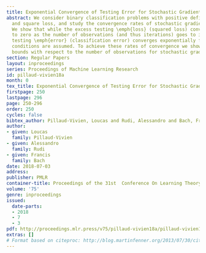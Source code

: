 ```yaml
---
title: Exponential Convergence of Testing Error for Stochastic Gradient Methods
abstract: We consider binary classification problems with positive definite kernels
  and square loss, and study the convergence rates of stochastic gradient methods.
  We show that while the excess testing \emph{loss} (squared loss) converges slowly
  to zero as the number of observations (and thus iterations) goes to infinity, the
  testing \emph{error} (classification error) converges exponentially fast if low-noise
  conditions are assumed. To achieve these rates of convergence we show sharper high-probability
  bounds with respect to the number of observations for stochastic gradient descent.
section: Regular Papers
layout: inproceedings
series: Proceedings of Machine Learning Research
id: pillaud-vivien18a
month: 0
tex_title: Exponential Convergence of Testing Error for Stochastic Gradient Methods
firstpage: 250
lastpage: 296
page: 250-296
order: 250
cycles: false
bibtex_author: Pillaud-Vivien, Loucas and Rudi, Alessandro and Bach, Francis
author:
- given: Loucas
  family: Pillaud-Vivien
- given: Alessandro
  family: Rudi
- given: Francis
  family: Bach
date: 2018-07-03
address: 
publisher: PMLR
container-title: Proceedings of the 31st  Conference On Learning Theory
volume: '75'
genre: inproceedings
issued:
  date-parts:
  - 2018
  - 7
  - 3
pdf: http://proceedings.mlr.press/v75/pillaud-vivien18a/pillaud-vivien18a.pdf
extras: []
# Format based on citeproc: http://blog.martinfenner.org/2013/07/30/citeproc-yaml-for-bibliographies/
---
```

